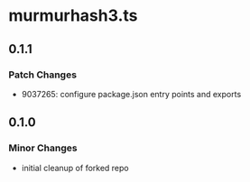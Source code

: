 # murmurhash3.ts

## 0.1.1

### Patch Changes

- 9037265: configure package.json entry points and exports

## 0.1.0

### Minor Changes

- initial cleanup of forked repo
